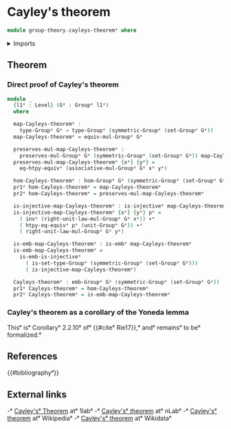 # Cayley's theorem

```agda
module group-theory.cayleys-theoremᵉ where
```

<details><summary>Imports</summary>

```agda
open import foundation.dependent-pair-typesᵉ
open import foundation.embeddingsᵉ
open import foundation.equivalence-extensionalityᵉ
open import foundation.identity-typesᵉ
open import foundation.injective-mapsᵉ
open import foundation.setsᵉ
open import foundation.universe-levelsᵉ

open import group-theory.embeddings-groupsᵉ
open import group-theory.groupsᵉ
open import group-theory.homomorphisms-groupsᵉ
open import group-theory.symmetric-groupsᵉ
```

</details>

## Theorem

### Direct proof of Cayley's theorem

```agda
module _
  {l1ᵉ : Level} (Gᵉ : Groupᵉ l1ᵉ)
  where

  map-Cayleys-theoremᵉ :
    type-Groupᵉ Gᵉ → type-Groupᵉ (symmetric-Groupᵉ (set-Groupᵉ Gᵉ))
  map-Cayleys-theoremᵉ = equiv-mul-Groupᵉ Gᵉ

  preserves-mul-map-Cayleys-theoremᵉ :
    preserves-mul-Groupᵉ Gᵉ (symmetric-Groupᵉ (set-Groupᵉ Gᵉ)) map-Cayleys-theoremᵉ
  preserves-mul-map-Cayleys-theoremᵉ {xᵉ} {yᵉ} =
    eq-htpy-equivᵉ (associative-mul-Groupᵉ Gᵉ xᵉ yᵉ)

  hom-Cayleys-theoremᵉ : hom-Groupᵉ Gᵉ (symmetric-Groupᵉ (set-Groupᵉ Gᵉ))
  pr1ᵉ hom-Cayleys-theoremᵉ = map-Cayleys-theoremᵉ
  pr2ᵉ hom-Cayleys-theoremᵉ = preserves-mul-map-Cayleys-theoremᵉ

  is-injective-map-Cayleys-theoremᵉ : is-injectiveᵉ map-Cayleys-theoremᵉ
  is-injective-map-Cayleys-theoremᵉ {xᵉ} {yᵉ} pᵉ =
    ( invᵉ (right-unit-law-mul-Groupᵉ Gᵉ xᵉ)) ∙ᵉ
    ( htpy-eq-equivᵉ pᵉ (unit-Groupᵉ Gᵉ)) ∙ᵉ
    ( right-unit-law-mul-Groupᵉ Gᵉ yᵉ)

  is-emb-map-Cayleys-theoremᵉ : is-embᵉ map-Cayleys-theoremᵉ
  is-emb-map-Cayleys-theoremᵉ =
    is-emb-is-injectiveᵉ
      ( is-set-type-Groupᵉ (symmetric-Groupᵉ (set-Groupᵉ Gᵉ)))
      ( is-injective-map-Cayleys-theoremᵉ)

  Cayleys-theoremᵉ : emb-Groupᵉ Gᵉ (symmetric-Groupᵉ (set-Groupᵉ Gᵉ))
  pr1ᵉ Cayleys-theoremᵉ = hom-Cayleys-theoremᵉ
  pr2ᵉ Cayleys-theoremᵉ = is-emb-map-Cayleys-theoremᵉ
```

### Cayley's theorem as a corollary of the Yoneda lemma

Thisᵉ isᵉ Corollaryᵉ 2.2.10ᵉ ofᵉ {{#citeᵉ Rie17}},ᵉ andᵉ remainsᵉ to beᵉ formalized.ᵉ

## References

{{#bibliographyᵉ}}

## External links

-ᵉ [Cayley'sᵉ Theorem](https://1lab.dev/Algebra.Group.Cayley.htmlᵉ) atᵉ 1labᵉ
-ᵉ [Cayley'sᵉ theorem](https://ncatlab.org/nlab/show/Cayley%27s+theoremᵉ) atᵉ $n$Labᵉ
-ᵉ [Cayley'sᵉ theorem](https://en.wikipedia.org/wiki/Cayley%27s_theoremᵉ) atᵉ
  Wikipediaᵉ
-ᵉ [Cayley'sᵉ theorem](https://www.wikidata.org/wiki/Q179208ᵉ) atᵉ Wikidataᵉ